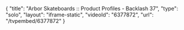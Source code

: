 {
    "title": "Arbor Skateboards :: Product Profiles - Backlash 37",
    "type": "solo",
    "layout": "iframe-static",
    "videoId": "6377872",
    "url": "\/tvpembed\/6377872"
}